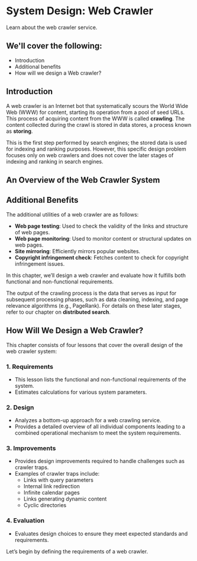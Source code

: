 # System Design: Web Crawler

Learn about the web crawler service.

## We'll cover the following:

- Introduction
- Additional benefits
- How will we design a Web crawler?

## Introduction

A web crawler is an Internet bot that systematically scours the World Wide Web (WWW) for content, starting its operation from a pool of seed URLs. This process of acquiring content from the WWW is called **crawling**. The content collected during the crawl is stored in data stores, a process known as **storing**.

This is the first step performed by search engines; the stored data is used for indexing and ranking purposes. However, this specific design problem focuses only on web crawlers and does not cover the later stages of indexing and ranking in search engines.

## An Overview of the Web Crawler System

## Additional Benefits

The additional utilities of a web crawler are as follows:

- **Web page testing**: Used to check the validity of the links and structure of web pages.
- **Web page monitoring**: Used to monitor content or structural updates on web pages.
- **Site mirroring**: Efficiently mirrors popular websites.
- **Copyright infringement check**: Fetches content to check for copyright infringement issues.

In this chapter, we’ll design a web crawler and evaluate how it fulfills both functional and non-functional requirements.

The output of the crawling process is the data that serves as input for subsequent processing phases, such as data cleaning, indexing, and page relevance algorithms (e.g., PageRank). For details on these later stages, refer to our chapter on **distributed search**.

## How Will We Design a Web Crawler?

This chapter consists of four lessons that cover the overall design of the web crawler system:

### 1. **Requirements**

- This lesson lists the functional and non-functional requirements of the system.
- Estimates calculations for various system parameters.

### 2. **Design**

- Analyzes a bottom-up approach for a web crawling service.
- Provides a detailed overview of all individual components leading to a combined operational mechanism to meet the system requirements.

### 3. **Improvements**

- Provides design improvements required to handle challenges such as crawler traps.
- Examples of crawler traps include:
  - Links with query parameters
  - Internal link redirection
  - Infinite calendar pages
  - Links generating dynamic content
  - Cyclic directories

### 4. **Evaluation**

- Evaluates design choices to ensure they meet expected standards and requirements.

Let’s begin by defining the requirements of a web crawler.
